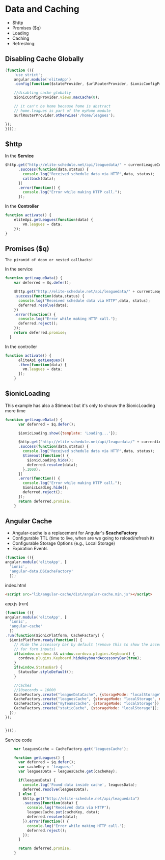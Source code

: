 # Data and Caching

+ $http
+ Promises ($q)
+ Loading
+ Caching
+ Refreshing

## Disabling Cache Globally

```javascript
(function (){
    'use strict';
    angular.module('eliteApp')
    .config(function($stateProvider, $urlRouterProvider, $ionicConfigProvider){

    //disabling cache globally
    $ionicConfigProvider.views.maxCache(0);

    // it can't be home because home is abstract
    // home.leagues is part of the myHome module
    $urlRouterProvider.otherwise('/home/leagues');

});
}());
```

## $http

In the **Service**

```javascript
$http.get("http://elite-schedule.net/api/leaguedata/" + currentLeagueId)
      .success(function(data,status) {
        console.log("Received schedule data via HTTP",data, status);
        callback(data);
      })
      .error(function() {
        console.log("Error while making HTTP call.");
      });
```

In the **Controller**

```javascript
function activate() {
    eliteApi.getLeagues(function(data) {
        vm.leagues = data;
    });
}
```

## Promises ($q)

```The piramid of doom or nested callbacks!```

In the service

```javascript
function getLeagueData() {
    var deferred = $q.defer();

    $http.get("http://elite-schedule.net/api/leaguedata/" + currentLeagueId)
    .success(function(data,status) {
      console.log("Received schedule data via HTTP",data, status);
      deferred.resolve(data);
    })
    .error(function() {
      console.log("Error while making HTTP call.");
      deferred.reject();
    });
    return deferred.promise;
  }
```

In the controller

```javascript
function activate() {
      eliteApi.getLeagues()
      .then(function(data) {
        vm.leagues = data;
      });
    }
```

## $ionicLoading

This example has also a $timeout but it's only to shouw the $ionicLoading more time

```javascript
function getLeagueData() {
      var deferred = $q.defer();

      $ionicLoading.show({template: 'Loading...'});

      $http.get("http://elite-schedule.net/api/leaguedata/" + currentLeagueId)
      .success(function(data,status) {
        console.log("Received schedule data via HTTP",data, status);
        $timeout(function() {
          $ionicLoading.hide();
          deferred.resolve(data);
        },1000);
      })
      .error(function() {
        console.log("Error while making HTTP call.");
        $ionicLoading.hide();
        deferred.reject();
      });
      return deferred.promise;
    }
```

## Angular Cache

+ Angular-cache is a replacement for Angular's **$cacheFactory**
+ Configurable TTL (time to live, when are we going to reload/refresh it)
+ Configurable Storage Options (e.g., Local Storage)
+ Expiration Events

```javascript
(function (){
angular.module('eliteApp', [
  'ionic',
  'angular-data.DSCacheFactory'
  ]);
```

index.html

```html
<script src="lib/angular-cache/dist/angular-cache.min.js"></script>
```

app.js (run)

```javascript
(function (){
angular.module('eliteApp', [
  'ionic',
  'angular-cache'
  ])
.run(function($ionicPlatform, CacheFactory) {
  $ionicPlatform.ready(function() {
    // Hide the accessory bar by default (remove this to show the accessory bar above the keyboard
    // for form inputs)
    if(window.cordova && window.cordova.plugins.Keyboard) {
      cordova.plugins.Keyboard.hideKeyboardAccessoryBar(true);
    }
    if(window.StatusBar) {
      StatusBar.styleDefault();
    }

    //caches
    //10seconds = 10000
    CacheFactory.create("leagueDataCache", {storageMode: "localStorage", maxAge: 10000, deleteOnExpire: "agressive"});
    CacheFactory.create("leaguesCache", {storageMode: "localStorage", maxAge: 10000, deleteOnExpire: "agressive"});
    CacheFactory.create("myTeamsCache", {storageMode: "localStorage"});
    CacheFactory.create("staticCache", {storageMode: "localStorage"});
  });
});


})();
```

Service code

```javascript
    var leaguesCache = CacheFactory.get('leaguesCache');

    function getLeagues() {
      var deferred = $q.defer();
      var cacheKey = 'leagues;'
      var leaguesData = leaguesCache.get(cacheKey);

      if(leaguesData) {
        console.log('Found data inside cache', leaguesData);
        deferred.resolve(leaguesData);
      } else {
        $http.get("http://elite-schedule.net/api/leaguedata")
        .success(function(data) {
          console.log("Received data via HTTP");
          leaguesCache.put(cacheKey, data);
          deferred.resolve(data);
        }).error(function() {
          console.log("Error while making HTTP call.");
          deferred.reject();
        });
      }

      return deferred.promise;
    }
```

